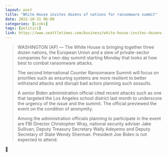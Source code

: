 ```yaml
---
layout: post
title: "White House invites dozens of nations for ransomware summit"
date: 2022-10-31 06:09
categories: [Links]
tags: [politics]
link: https://www.seattletimes.com/business/white-house-invites-dozens-of-nations-for-ransomware-summit/
---
```


>WASHINGTON (AP) — The White House is bringing together three dozen nations, the European Union and a slew of private-sector companies for a two-day summit starting Monday that looks at how best to combat ransomware attacks.
>
>The second International Counter Ransomware Summit will focus on priorities such as ensuring systems are more resilient to better withstand attacks and disrupt bad actors planning such assaults.
>
>A senior Biden administration official cited recent attacks such as one that targeted the Los Angeles school district last month to underscore the urgency of the issue and the summit. The official previewed the event on the condition of anonymity.
>
>Among the administration officials planning to participate in the event are FBI Director Christopher Wray, national security adviser Jake Sullivan, Deputy Treasury Secretary Wally Adeyemo and Deputy Secretary of State Wendy Sherman. President Joe Biden is not expected to attend.

👀
